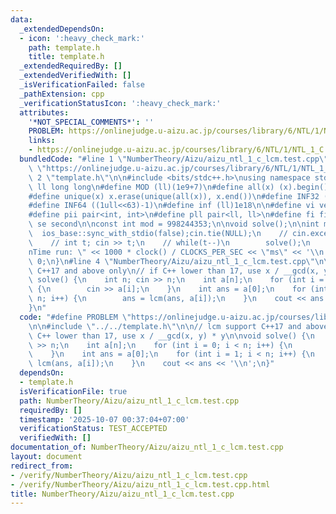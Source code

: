 ```yaml
---
data:
  _extendedDependsOn:
  - icon: ':heavy_check_mark:'
    path: template.h
    title: template.h
  _extendedRequiredBy: []
  _extendedVerifiedWith: []
  _isVerificationFailed: false
  _pathExtension: cpp
  _verificationStatusIcon: ':heavy_check_mark:'
  attributes:
    '*NOT_SPECIAL_COMMENTS*': ''
    PROBLEM: https://onlinejudge.u-aizu.ac.jp/courses/library/6/NTL/1/NTL_1_C
    links:
    - https://onlinejudge.u-aizu.ac.jp/courses/library/6/NTL/1/NTL_1_C
  bundledCode: "#line 1 \"NumberTheory/Aizu/aizu_ntl_1_c_lcm.test.cpp\"\n#define PROBLEM\
    \ \"https://onlinejudge.u-aizu.ac.jp/courses/library/6/NTL/1/NTL_1_C\"\n\n#line\
    \ 2 \"template.h\"\n\n#include <bits/stdc++.h>\nusing namespace std;\n \n#define\
    \ ll long long\n#define MOD (ll)(1e9+7)\n#define all(x) (x).begin(),(x).end()\n\
    #define unique(x) x.erase(unique(all(x)), x.end())\n#define INF32 ((1ull<<31)-1)\n\
    #define INF64 ((1ull<<63)-1)\n#define inf (ll)1e18\n\n#define vi vector<int>\n\
    #define pii pair<int, int>\n#define pll pair<ll, ll>\n#define fi first\n#define\
    \ se second\n\nconst int mod = 998244353;\n\nvoid solve();\n\nint main(){\n  \
    \  ios_base::sync_with_stdio(false);cin.tie(NULL);\n    // cin.exceptions(cin.failbit);\n\
    \    // int t; cin >> t;\n    // while(t--)\n        solve();\n    cerr << \"\\\
    nTime run: \" << 1000 * clock() / CLOCKS_PER_SEC << \"ms\" << '\\n';\n    return\
    \ 0;\n}\n#line 4 \"NumberTheory/Aizu/aizu_ntl_1_c_lcm.test.cpp\"\n\n// lcm support\
    \ C++17 and above only\n// if C++ lower than 17, use x / __gcd(x, y) * y\n\nvoid\
    \ solve() {\n    int n; cin >> n;\n    int a[n];\n    for (int i = 0; i < n; i++)\
    \ {\n        cin >> a[i];\n    }\n    int ans = a[0];\n    for (int i = 1; i <\
    \ n; i++) {\n        ans = lcm(ans, a[i]);\n    }\n    cout << ans << '\\n';\n\
    }\n"
  code: "#define PROBLEM \"https://onlinejudge.u-aizu.ac.jp/courses/library/6/NTL/1/NTL_1_C\"\
    \n\n#include \"../../template.h\"\n\n// lcm support C++17 and above only\n// if\
    \ C++ lower than 17, use x / __gcd(x, y) * y\n\nvoid solve() {\n    int n; cin\
    \ >> n;\n    int a[n];\n    for (int i = 0; i < n; i++) {\n        cin >> a[i];\n\
    \    }\n    int ans = a[0];\n    for (int i = 1; i < n; i++) {\n        ans =\
    \ lcm(ans, a[i]);\n    }\n    cout << ans << '\\n';\n}"
  dependsOn:
  - template.h
  isVerificationFile: true
  path: NumberTheory/Aizu/aizu_ntl_1_c_lcm.test.cpp
  requiredBy: []
  timestamp: '2025-10-07 00:37:04+07:00'
  verificationStatus: TEST_ACCEPTED
  verifiedWith: []
documentation_of: NumberTheory/Aizu/aizu_ntl_1_c_lcm.test.cpp
layout: document
redirect_from:
- /verify/NumberTheory/Aizu/aizu_ntl_1_c_lcm.test.cpp
- /verify/NumberTheory/Aizu/aizu_ntl_1_c_lcm.test.cpp.html
title: NumberTheory/Aizu/aizu_ntl_1_c_lcm.test.cpp
---
```


